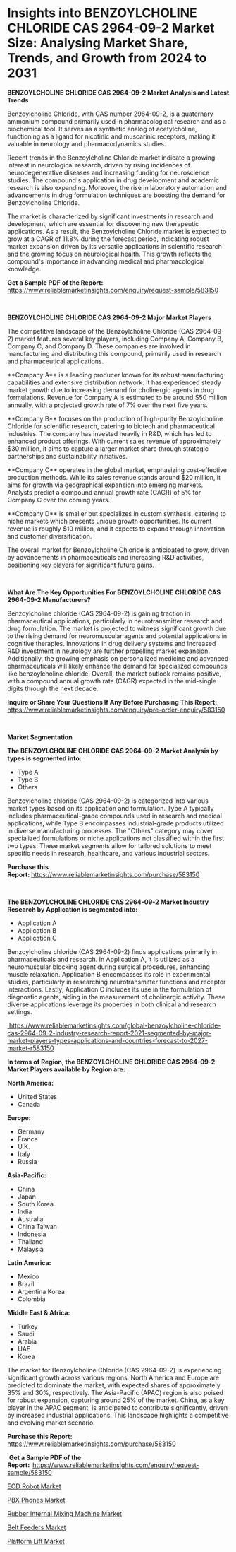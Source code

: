 <p><h1>Insights into BENZOYLCHOLINE CHLORIDE CAS 2964-09-2 Market Size: Analysing Market Share, Trends, and Growth from 2024 to 2031</h1></p><p><strong>BENZOYLCHOLINE CHLORIDE CAS 2964-09-2 Market Analysis and Latest Trends</strong></p>
<p><p>Benzoylcholine Chloride, with CAS number 2964-09-2, is a quaternary ammonium compound primarily used in pharmacological research and as a biochemical tool. It serves as a synthetic analog of acetylcholine, functioning as a ligand for nicotinic and muscarinic receptors, making it valuable in neurology and pharmacodynamics studies.</p><p>Recent trends in the Benzoylcholine Chloride market indicate a growing interest in neurological research, driven by rising incidences of neurodegenerative diseases and increasing funding for neuroscience studies. The compound's application in drug development and academic research is also expanding. Moreover, the rise in laboratory automation and advancements in drug formulation techniques are boosting the demand for Benzoylcholine Chloride.</p><p>The market is characterized by significant investments in research and development, which are essential for discovering new therapeutic applications. As a result, the Benzoylcholine Chloride market is expected to grow at a CAGR of 11.8% during the forecast period, indicating robust market expansion driven by its versatile applications in scientific research and the growing focus on neurological health. This growth reflects the compound's importance in advancing medical and pharmacological knowledge.</p></p>
<p><strong>Get a Sample PDF of the Report:&nbsp;</strong> <a href="https://www.reliablemarketinsights.com/enquiry/request-sample/583150?utm_campaign=1606&utm_medium=2&utm_source=Github&utm_content=ia&utm_term=18102024&utm_id=benzoylcholine-chloride-cas-2964-09-2">https://www.reliablemarketinsights.com/enquiry/request-sample/583150</a></p>
<p>&nbsp;</p>
<p><strong>BENZOYLCHOLINE CHLORIDE CAS 2964-09-2 Major Market Players</strong></p>
<p><p>The competitive landscape of the Benzoylcholine Chloride (CAS 2964-09-2) market features several key players, including Company A, Company B, Company C, and Company D. These companies are involved in manufacturing and distributing this compound, primarily used in research and pharmaceutical applications.</p><p>**Company A** is a leading producer known for its robust manufacturing capabilities and extensive distribution network. It has experienced steady market growth due to increasing demand for cholinergic agents in drug formulations. Revenue for Company A is estimated to be around $50 million annually, with a projected growth rate of 7% over the next five years.</p><p>**Company B** focuses on the production of high-purity Benzoylcholine Chloride for scientific research, catering to biotech and pharmaceutical industries. The company has invested heavily in R&D, which has led to enhanced product offerings. With current sales revenue of approximately $30 million, it aims to capture a larger market share through strategic partnerships and sustainability initiatives.</p><p>**Company C** operates in the global market, emphasizing cost-effective production methods. While its sales revenue stands around $20 million, it aims for growth via geographical expansion into emerging markets. Analysts predict a compound annual growth rate (CAGR) of 5% for Company C over the coming years.</p><p>**Company D** is smaller but specializes in custom synthesis, catering to niche markets which presents unique growth opportunities. Its current revenue is roughly $10 million, and it expects to expand through innovation and customer diversification.</p><p>The overall market for Benzoylcholine Chloride is anticipated to grow, driven by advancements in pharmaceuticals and increasing R&D activities, positioning key players for significant future gains.</p></p>
<p>&nbsp;</p>
<p><strong>What Are The Key Opportunities For BENZOYLCHOLINE CHLORIDE CAS 2964-09-2 Manufacturers?</strong></p>
<p><p>Benzoylcholine chloride (CAS 2964-09-2) is gaining traction in pharmaceutical applications, particularly in neurotransmitter research and drug formulation. The market is projected to witness significant growth due to the rising demand for neuromuscular agents and potential applications in cognitive therapies. Innovations in drug delivery systems and increased R&D investment in neurology are further propelling market expansion. Additionally, the growing emphasis on personalized medicine and advanced pharmaceuticals will likely enhance the demand for specialized compounds like benzoylcholine chloride. Overall, the market outlook remains positive, with a compound annual growth rate (CAGR) expected in the mid-single digits through the next decade.</p></p>
<p><strong>Inquire or Share Your Questions If Any Before Purchasing This Report:</strong> <a href="https://www.reliablemarketinsights.com/enquiry/pre-order-enquiry/583150?utm_campaign=1606&utm_medium=2&utm_source=Github&utm_content=ia&utm_term=18102024&utm_id=benzoylcholine-chloride-cas-2964-09-2">https://www.reliablemarketinsights.com/enquiry/pre-order-enquiry/583150</a></p>
<p>&nbsp;</p>
<p><strong>Market Segmentation</strong></p>
<p><strong>The BENZOYLCHOLINE CHLORIDE CAS 2964-09-2 Market Analysis by types is segmented into:</strong></p>
<p><ul><li>Type A</li><li>Type B</li><li>Others</li></ul></p>
<p><p>Benzoylcholine chloride (CAS 2964-09-2) is categorized into various market types based on its application and formulation. Type A typically includes pharmaceutical-grade compounds used in research and medical applications, while Type B encompasses industrial-grade products utilized in diverse manufacturing processes. The "Others" category may cover specialized formulations or niche applications not classified within the first two types. These market segments allow for tailored solutions to meet specific needs in research, healthcare, and various industrial sectors.</p></p>
<p><strong>Purchase this Report:&nbsp;</strong><a href="https://www.reliablemarketinsights.com/purchase/583150?utm_campaign=1606&utm_medium=2&utm_source=Github&utm_content=ia&utm_term=18102024&utm_id=benzoylcholine-chloride-cas-2964-09-2">https://www.reliablemarketinsights.com/purchase/583150</a></p>
<p>&nbsp;</p>
<p><strong>The BENZOYLCHOLINE CHLORIDE CAS 2964-09-2 Market Industry Research by Application is segmented into:</strong></p>
<p><ul><li>Application A</li><li>Application B</li><li>Application C</li></ul></p>
<p><p>Benzoylcholine chloride (CAS 2964-09-2) finds applications primarily in pharmaceuticals and research. In Application A, it is utilized as a neuromuscular blocking agent during surgical procedures, enhancing muscle relaxation. Application B encompasses its role in experimental studies, particularly in researching neurotransmitter functions and receptor interactions. Lastly, Application C includes its use in the formulation of diagnostic agents, aiding in the measurement of cholinergic activity. These diverse applications leverage its properties in both clinical and research settings.</p></p>
<p><a href="https://www.reliablemarketinsights.com/global-benzoylcholine-chloride-cas-2964-09-2-industry-research-report-2021-segmented-by-major-market-players-types-applications-and-countries-forecast-to-2027-market-r583150?utm_campaign=1606&utm_medium=2&utm_source=Github&utm_content=ia&utm_term=18102024&utm_id=benzoylcholine-chloride-cas-2964-09-2">&nbsp;https://www.reliablemarketinsights.com/global-benzoylcholine-chloride-cas-2964-09-2-industry-research-report-2021-segmented-by-major-market-players-types-applications-and-countries-forecast-to-2027-market-r583150</a></p>
<p><strong>In terms of Region, the BENZOYLCHOLINE CHLORIDE CAS 2964-09-2 Market Players available by Region are:</strong></p>
<p>
    <p> <strong> North America: </strong>
        <ul>
            <li>United States</li>
            <li>Canada</li>
        </ul>
        </p> 
    <p> <strong> Europe: </strong>
        <ul>
            <li>Germany</li>
            <li>France</li>
            <li>U.K.</li>
            <li>Italy</li>
            <li>Russia</li>
        </ul>
        </p> 
    <p> <strong> Asia-Pacific: </strong>
        <ul>
            <li>China</li>
            <li>Japan</li>
            <li>South Korea</li>
            <li>India</li>
            <li>Australia</li>
            <li>China Taiwan</li>
            <li>Indonesia</li>
            <li>Thailand</li>
            <li>Malaysia</li>
        </ul>
        </p> 
    <p> <strong> Latin America: </strong>
        <ul>
            <li>Mexico</li>
            <li>Brazil</li>
            <li>Argentina Korea</li>
            <li>Colombia</li>
        </ul>
        </p> 
    <p> <strong> Middle East & Africa: </strong>
        <ul>
            <li>Turkey</li>
            <li>Saudi</li>
            <li>Arabia</li>
            <li>UAE</li>
            <li>Korea</li>
        </ul>
    </p>
    </p>
<p><p>The market for Benzoylcholine Chloride (CAS 2964-09-2) is experiencing significant growth across various regions. North America and Europe are predicted to dominate the market, with expected shares of approximately 35% and 30%, respectively. The Asia-Pacific (APAC) region is also poised for robust expansion, capturing around 25% of the market. China, as a key player in the APAC segment, is anticipated to contribute significantly, driven by increased industrial applications. This landscape highlights a competitive and evolving market scenario.</p></p>
<p><strong>Purchase this Report: </strong><a href="https://www.reliablemarketinsights.com/purchase/583150?utm_campaign=1606&utm_medium=2&utm_source=Github&utm_content=ia&utm_term=18102024&utm_id=benzoylcholine-chloride-cas-2964-09-2">https://www.reliablemarketinsights.com/purchase/583150</a></p>
<p>&nbsp;<strong>Get a Sample PDF of the Report:&nbsp;&nbsp;</strong><a href="https://www.reliablemarketinsights.com/enquiry/request-sample/583150?utm_campaign=1606&utm_medium=2&utm_source=Github&utm_content=ia&utm_term=18102024&utm_id=benzoylcholine-chloride-cas-2964-09-2">https://www.reliablemarketinsights.com/enquiry/request-sample/583150</a></p>
<p><strong></strong></p>
<p><p><a href="https://www.linkedin.com/pulse/eod-robot-market-size-type-remote-control-robotautomatic-ev2pf?utm_campaign=1606&utm_medium=2&utm_source=Github&utm_content=ia&utm_term=18102024&utm_id=benzoylcholine-chloride-cas-2964-09-2">EOD Robot Market</a></p><p><a href="https://www.linkedin.com/pulse/pbx-phones-market-overview-global-trends-future-prospects-from-sltef?utm_campaign=1606&utm_medium=2&utm_source=Github&utm_content=ia&utm_term=18102024&utm_id=benzoylcholine-chloride-cas-2964-09-2">PBX Phones Market</a></p><p><a href="https://www.linkedin.com/pulse/trends-global-rubber-internal-mixing-machine-market-forecast-analysis-zmc2f?utm_campaign=1606&utm_medium=2&utm_source=Github&utm_content=ia&utm_term=18102024&utm_id=benzoylcholine-chloride-cas-2964-09-2">Rubber Internal Mixing Machine Market</a></p><p><a href="https://www.linkedin.com/pulse/insights-belt-feeders-market-players-size-geographical-regions-nhmof?utm_campaign=1606&utm_medium=2&utm_source=Github&utm_content=ia&utm_term=18102024&utm_id=benzoylcholine-chloride-cas-2964-09-2">Belt Feeders Market</a></p><p><a href="https://www.linkedin.com/pulse/platform-lift-market-forecasts-trends-impact-analysis-2024-nfqpf?utm_campaign=1606&utm_medium=2&utm_source=Github&utm_content=ia&utm_term=18102024&utm_id=benzoylcholine-chloride-cas-2964-09-2">Platform Lift Market</a></p></p>